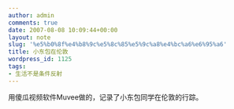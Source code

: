 ```yaml
---
author: admin
comments: true
date: 2007-08-08 10:09:44+00:00
layout: note
slug: '%e5%b0%8f%e4%b8%9c%e5%8c%85%e5%9c%a8%e4%bc%a6%e6%95%a6'
title: 小东包在伦敦
wordpress_id: 1125
tags:
- 生活不是条件反射
---
```


用傻瓜视频软件Muvee做的，记录了小东包同学在伦敦的行踪。



